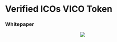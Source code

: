 # Verified ICOs VICO Token
### Whitepaper
<p align="center">
<img src="https://i.imgur.com/L6GeRg7.png">
</p>
